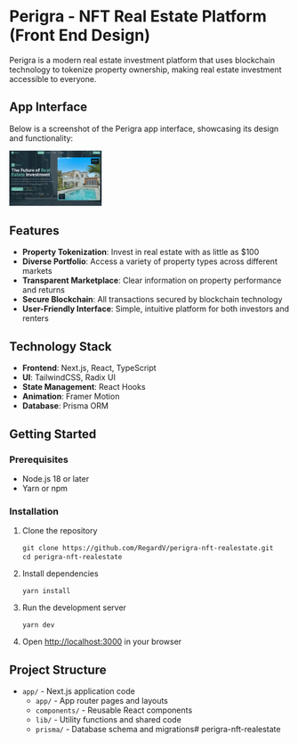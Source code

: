 # Perigra - NFT Real Estate Platform (Front End Design)

Perigra is a modern real estate investment platform that uses blockchain technology to tokenize property ownership, making real estate investment accessible to everyone.

## App Interface

Below is a screenshot of the Perigra app interface, showcasing its design and functionality:

<img src="/home-perigra.png" alt="Perigra App Interface" width="33%">


## Features

- **Property Tokenization**: Invest in real estate with as little as $100
- **Diverse Portfolio**: Access a variety of property types across different markets
- **Transparent Marketplace**: Clear information on property performance and returns
- **Secure Blockchain**: All transactions secured by blockchain technology
- **User-Friendly Interface**: Simple, intuitive platform for both investors and renters

## Technology Stack

- **Frontend**: Next.js, React, TypeScript
- **UI**: TailwindCSS, Radix UI
- **State Management**: React Hooks
- **Animation**: Framer Motion
- **Database**: Prisma ORM

## Getting Started

### Prerequisites

- Node.js 18 or later
- Yarn or npm

### Installation

1. Clone the repository
   ```
   git clone https://github.com/RegardV/perigra-nft-realestate.git
   cd perigra-nft-realestate
   ```

2. Install dependencies
   ```
   yarn install
   ```

3. Run the development server
   ```
   yarn dev
   ```

4. Open [http://localhost:3000](http://localhost:3000) in your browser

## Project Structure

- `app/` - Next.js application code
  - `app/` - App router pages and layouts
  - `components/` - Reusable React components
  - `lib/` - Utility functions and shared code
  - `prisma/` - Database schema and migrations# perigra-nft-realestate
